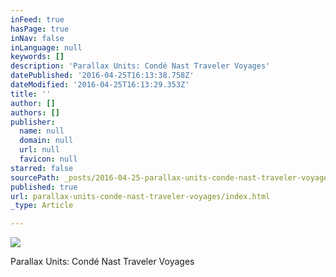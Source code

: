 ```yaml
---
inFeed: true
hasPage: true
inNav: false
inLanguage: null
keywords: []
description: 'Parallax Units: Condé Nast Traveler Voyages'
datePublished: '2016-04-25T16:13:38.758Z'
dateModified: '2016-04-25T16:13:29.353Z'
title: ''
author: []
authors: []
publisher:
  name: null
  domain: null
  url: null
  favicon: null
starred: false
sourcePath: _posts/2016-04-25-parallax-units-conde-nast-traveler-voyages.md
published: true
url: parallax-units-conde-nast-traveler-voyages/index.html
_type: Article

---
```

![](https://the-grid-user-content.s3-us-west-2.amazonaws.com/0362188a-242f-470b-9c97-689aa4738cad.gif)

Parallax Units: Condé Nast Traveler Voyages